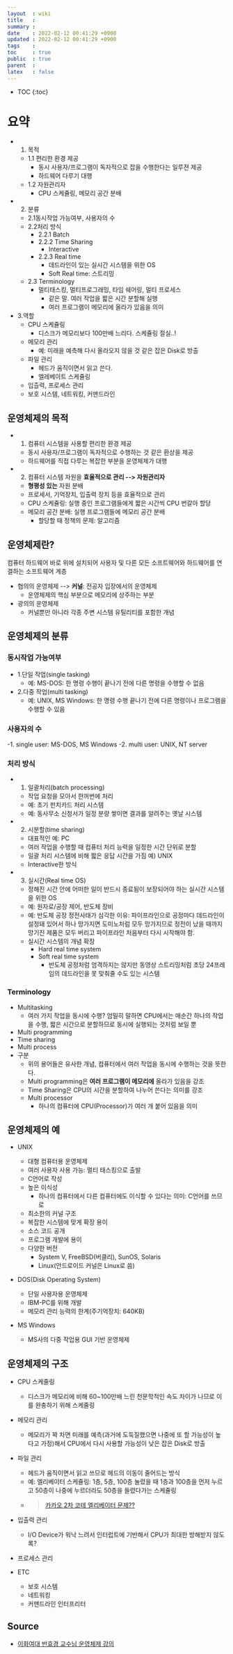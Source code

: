 ```yaml
---
layout  : wiki
title   : 
summary : 
date    : 2022-02-12 00:41:29 +0900
updated : 2022-02-12 00:41:29 +0900
tags    : 
toc     : true
public  : true
parent  : 
latex   : false
---
```

* TOC
{:toc}
 
# 요약

- 1. 목적
	- 1.1 편리한 환경 제공
		- 동시 사용자/프로그램이 독자적으로 잡을 수행한다는 일루젼 제공
		- 하드웨어 다루기 대행
	- 1.2 자원관리자
		- CPU 스케쥴링, 메모리 공간 분배
- 2. 분류
	- 2.1동시작업 가능여부, 사용자의 수
	- 2.2처리 방식
		- 2.2.1 Batch
		- 2.2.2 Time Sharing
			- Interactive
		- 2.2.3 Real time
			- 데드라인이 있는 실시간 시스템을 위한 OS
			- Soft Real time: 스트리밍
	- 2.3 Terminology
		- 멀티태스킹, 멀티프로그래밍, 타임 쉐어링, 멀티 프로세스
			- 같은 말. 여러 작업을 짧은 시간 분할해 실행
			- 여러 프로그램이 메모리에 올라가 있음을 의미
- 3.역할
	- CPU 스케쥴링
		- 디스크가 메모리보다 100만배 느리다. 스케쥴링 절실..! 
	- 메모리 관리
		- 예: 미래을 예측해 다시 올라오지 않을 것 같은 잡은 Disk로 방출 
	- 파일 관리
		- 헤드가 움직이면서 읽고 쓴다.
		- 엘레베이트 스케쥴링
	- 입츨력, 프로세스 관리
	- 보호 시스템, 네트워킹, 커맨드라인

## 운영체제의 목적
- 1. 컴퓨터 시스템을 사용할 편리한 환경 제공
	- 동시 사용자/프로그램이 독자적으로 수행하는 것 같은 환상을 제공
	- 하드웨어를 직접 다루는 복잡한 부분을 운영체제가 대행
- 2. 컴퓨터 시스템 자원을 **효율적으로 관리 --> 자원관리자**
	- **형평성 있는** 자원 분배
	- 프로세서, 기억장치, 입출력 장치 등을 효율적으로 관리
	- CPU 스케쥴링: 실행 중인 프로그램들에게 짧은 시간씩 CPU 번갈아 할당
	- 메모리 공간 분배: 실행 프로그램들에 메모리 공간 분배
		- 할당할 때 정책의 문제: 알고리즘 

## 운영체제란?

컴퓨터 하드웨어 바로 위에 설치되어 사용자 및 다른 모든 소프트웨어와 하드웨어를 연결하는 소프트웨어 계층
- 협의의 운영체제 --> **커널**: 전공자 입장에서의 운영체제
	- 운영체제의 핵심 부분으로 메모리에 상주하는 부분
- 광의의 운영체제
	- 커널뿐만 아니라 각종 주변 시스템 유틸리티를 포함한 개념 

## 운영체제의 분류

### 동시작업 가능여부
- 1.단일 작업(single tasking)
	- 예: MS-DOS: 한 명령 수행이 끝나기 전에 다른 명령을 수행할 수 없음
- 2.다중 작업(multi tasking)
	- 예: UNIX, MS Windows: 한 명령 수행 끝나기 전에 다른 명령이나 프로그램을 수행할 수 있음 

### 사용자의 수
-1. single user: MS-DOS, MS Windows
-2. multi user: UNIX, NT server 

### 처리 방식
- 1. 일괄처리(batch processing)
	- 작업 요청을 모아서 한꺼번에 처리
	- 예: 초기 펀치카드 처리 시스템
	- 예: 동사무소 신청서가 일정 분량 쌓이면 결과를 알려주는 옛날 시스템

- 2. 시분할(time sharing)
	- 대표적인 예: PC
	- 여러 작업을 수행할 때 컴퓨터 처리 능력을 일정한 시간 단위로 분할
	- 일괄 처리 시스템에 비해 짧은 응답 시간을 가짐 예) UNIX
	- Interactive한 방식

- 3. 실시간(Real time OS)
	- 정해진 시간 안에 어떠한 일이 반드시 종료됨이 보장되어야 하는 실시간 시스템을 위한 OS
	- 예: 원자로/공장 제어, 반도체 장비
	- 예: 반도체 공장 정전사태가 심각한 이유: 파이프라인으로 공정마다 데드라인이 설정돼 있어서 하나 망가지면 도미노처럼 모두 망가지므로 정전이 났을 때까지 망기진 제품은 모두 버리고 파이프라인 처음부터 다시 시작해야 함.
	- 실시간 시스템의 개념 확장
		- Hard real time system
		- Soft real time system
			- 반도체 공정처럼 엄격하지는 않지만 동영상 스트리밍처럼 초당 24프레임의 데드라인을 못 맞춰줄 수도 있는 시스템

### Terminology

- Multitasking
	- 여러 가지 작업을 동시에 수행? 엄밀히 말하면 CPU에서는 매순간 하나의 작업을 수행, 짧은 시간으로 분할하므로 동시에 실행되는 것처럼 보일 뿐
- Multi programming
- Time sharing
- Multi process
- 구분
	- 위의 용어들은 유사한 개념, 컴퓨터에서 여러 작업을 동시에 수행하는 것을 뜻한다.
	- Multi programming은 **여러 프로그램이 메모리에** 올라가 있음을 강조
	- Time Sharing은 CPU의 시간을 분할하여 나누어 쓴다는 의미를 강조
	- Multi processor
		- 하나의 컴퓨터에 CPU(Processor)가 여러 개 붙어 있음을 의미 

## 운영체제의 예

- UNIX
	- 대형 컴퓨터용 운영체제
	- 여러 사용자 사용 가능: 멀티 태스킹으로 출발
	- C언어로 작성
	- 높은 이식성
		- 하나의 컴퓨터에서 다른 컴퓨터에도 이식할 수 있다는 의미: C언어를 쓰므로
	- 최소한의 커널 구조
	- 복잡한 시스템에 맞게 확장 용이
	- 소스 코드 공개
	- 프로그램 개발에 용이
	- 다양한 버전
		- System V, FreeBSD(버클리), SunOS, Solaris
		- Linux(안드로이드 커널은 Linux로 씀)


-  DOS(Disk Operating System)
	-  단일 사용자용 운영체제
	-  IBM-PC를 위해 개발
	-  메모리 관리 능력의 한계(주기억장치: 640KB)
- MS Windows
	- MS사의 다중 작업용 GUI 기반 운영체제

## 운영체제의 구조

- CPU 스케줄링
	- 디스크가 메모리에 비해 60~100만배 느린 천문학적인 속도 차이가 나므로 이를 완충하기 위해 스케줄링
- 메모리 관리
	- 메모리가 꽉 차면 미래를 예측(과거에 도둑질했으면 나중에 또 할 가능성이 높다고 가정)해서 CPU에서 다시 사용할 가능성이 낮은 잡은 Disk로 방출
- 파일 관리
	- 헤드가 움직이면서 읽고 쓰므로 헤드의 이동이 줄어드는 방식
	- 예: 엘리베이터 스케쥴링: 1층, 5층, 100층 눌렀을 때 1층과 100층을 먼저 누르고 50층이 나중에 누르더라도 50층을 들렸다가는 스케쥴링
	- > [카카오 2차 코테 엘리베이터 문제??](https://tech.kakao.com/2018/10/23/kakao-blind-recruitment-round-2/)


- 입출력 관리
	- I/O Device가 워낙 느려서 인터럽트에 기반해서 CPU가 최대한 방해받지 않도록?
- 프로세스 관리
- ETC
	- 보호 시스템
	- 네트워킹
	- 커맨드라인 인터프리터

## Source 

- [이화여대 반효경 교수님 운영체제 강의](http://www.kocw.net/home/search/kemView.do?kemId=1046323)
